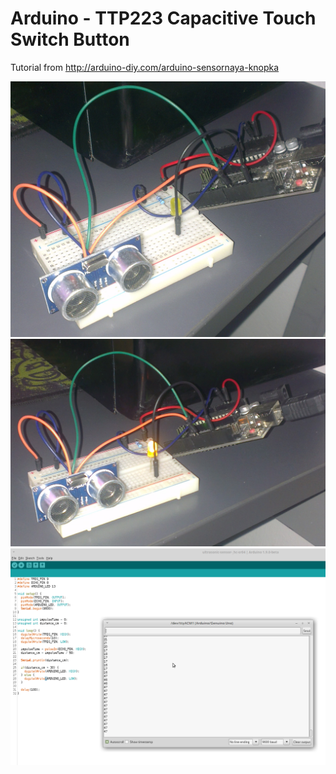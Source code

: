 # Arduino -  TTP223 Capacitive Touch Switch Button

Tutorial from http://arduino-diy.com/arduino-sensornaya-knopka

![alt text](https://github.com/tapin13/Arduino4Fun/blob/master/ultrasonic-sensor-hc-sr04/ultrasonic-sensor-hc-sr04-1.jpg)
![alt text](https://github.com/tapin13/Arduino4Fun/blob/master/ultrasonic-sensor-hc-sr04/ultrasonic-sensor-hc-sr04-2.jpg)
![alt text](https://github.com/tapin13/Arduino4Fun/blob/master/ultrasonic-sensor-hc-sr04/Screenshot.png)

